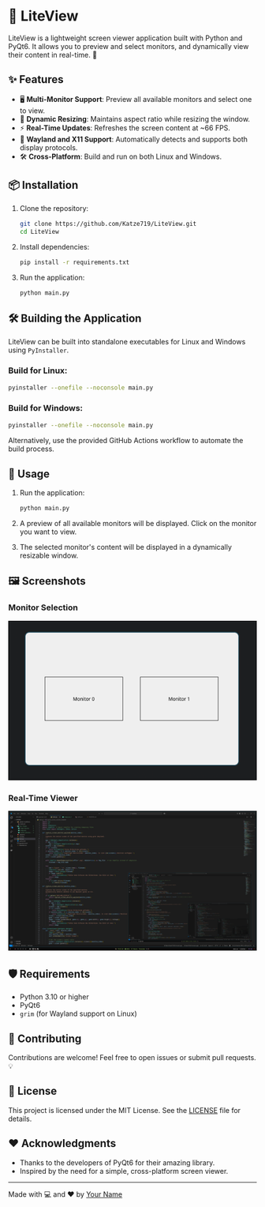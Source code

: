 # 🌟 LiteView

LiteView is a lightweight screen viewer application built with Python and PyQt6. It allows you to preview and select monitors, and dynamically view their content in real-time. 🚀

## ✨ Features

- 🖥️ **Multi-Monitor Support**: Preview all available monitors and select one to view.
- 📏 **Dynamic Resizing**: Maintains aspect ratio while resizing the window.
- ⚡ **Real-Time Updates**: Refreshes the screen content at ~66 FPS.
- 🐧 **Wayland and X11 Support**: Automatically detects and supports both display protocols.
- 🛠️ **Cross-Platform**: Build and run on both Linux and Windows.

## 📦 Installation

1. Clone the repository:
   ```bash
   git clone https://github.com/Katze719/LiteView.git
   cd LiteView
   ```

2. Install dependencies:
   ```bash
   pip install -r requirements.txt
   ```

3. Run the application:
   ```bash
   python main.py
   ```

## 🛠️ Building the Application

LiteView can be built into standalone executables for Linux and Windows using `PyInstaller`.

### Build for Linux:
```bash
pyinstaller --onefile --noconsole main.py
```

### Build for Windows:
```bash
pyinstaller --onefile --noconsole main.py
```

Alternatively, use the provided GitHub Actions workflow to automate the build process.

## 🚀 Usage

1. Run the application:
   ```bash
   python main.py
   ```

2. A preview of all available monitors will be displayed. Click on the monitor you want to view.

3. The selected monitor's content will be displayed in a dynamically resizable window.

## 🖼️ Screenshots

### Monitor Selection
![Monitor Selection](./docs/images/monitor_selection.png)

### Real-Time Viewer
![Real-Time Viewer](./docs/images/monitor_capture.png)

## 🛡️ Requirements

- Python 3.10 or higher
- PyQt6
- `grim` (for Wayland support on Linux)

## 🤝 Contributing

Contributions are welcome! Feel free to open issues or submit pull requests. 💡

## 📄 License

This project is licensed under the MIT License. See the [LICENSE](LICENSE) file for details.

## ❤️ Acknowledgments

- Thanks to the developers of PyQt6 for their amazing library.
- Inspired by the need for a simple, cross-platform screen viewer.

---

Made with 💻 and ❤️ by [Your Name](https://github.com/Katze719)